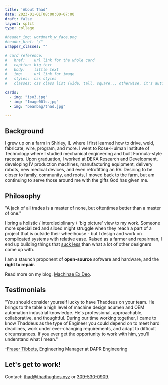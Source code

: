 ```yaml
---
title: 'About Thad'
date: 2023-01-01T08:00:00-07:00
draft: false
layout: split
type: collage

#header_img: wordmark_w_face.png
#header_href: "/"
wrapper_classes: ""

# card reference:
#   href:    url link for the whole card
#   caption: big text
#   body:    little text
#   img:     url link for image
#   styles:  css styles
#   classes: css class list (wide, tall, square... otherwise, it's automatic aspect ratio)

cards:
  - img: "iso3.jpg"
  - img: "Image001s.jpg"
  - img: "beanbag/thad.jpg"

---
```


## Background

I grew up on a farm in Shirley, IL where I first learned how to drive, weld, fabricate, wire, program, and more. I went to Rose-Hulman Institute of Technology where I studied mechanical engineering and built Formula-style racecars. Upon graduation, I worked at DEKA Research and Development, developing IV production machines, manufacturing equipment, delivery robots, new medical devices, and even retrofitting an RV. Desiring to be closer to family, community, and roots, I moved back to the farm, but am continuing to serve those around me with the gifts God has given me.

## Philosophy

"A jack of all trades is a master of none, but oftentimes better than a master of one."

I bring a holistic / interdisciplinary / 'big picture' view to my work. Someone more specialized and siloed might struggle when they reach a part of a project that is outside their wheelhouse - but I design and work on complicated systems with relative ease. Raised as a farmer and repairman, I end up building things that [suck less](http://suckless.org/) than what a lot of other designers come up with.

I am a staunch proponent of **open-source** software and hardware, and the **right to repair**.

Read more on my blog, [Machinae Ex Deo](https://machinaeexdeo.com).

## Testimonials

"You should consider yourself lucky to have Thaddeus on your team. He brings to the table a high level of machine design acumen and OEM automation industrial knowledge. He's professional, approachable, collaborative, and thoughtful. During our time working together, I came to know Thaddeus as the type of Engineer you could depend on to meet hard deadlines, work under ever-changing requirements, and adapt to difficult circumstances. If you ever get the opportunity to work with him, you'll understand what I mean."
      
-[Fraser Tibbets](https://www.linkedin.com/in/fraser-tibbetts-69562428/), Engineering Manager at DAPR Engineering

## Let's get to work!

Contact: [thad@thadhughes.xyz](mailto:thad@thadhughes.xyz) or [309-530-0909](tel:3095300909).